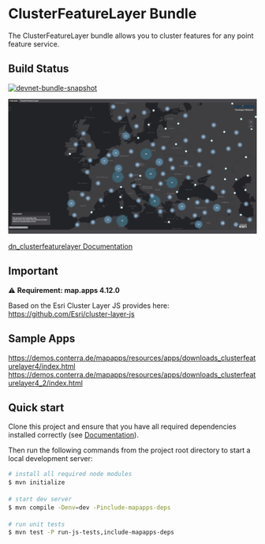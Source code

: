 # ClusterFeatureLayer Bundle
The ClusterFeatureLayer bundle allows you to cluster features for any point feature service.

## Build Status
[![devnet-bundle-snapshot](https://github.com/conterra/mapapps-clusterfeaturelayer/actions/workflows/devnet-bundle-snapshot.yml/badge.svg)](https://github.com/conterra/mapapps-clusterfeaturelayer/actions/workflows/devnet-bundle-snapshot.yml)

![Screenshot ClusterFeature Sample App](https://github.com/conterra/mapapps-clusterfeaturelayer/blob/main/screenshot.JPG)

[dn_clusterfeaturelayer Documentation](https://github.com/conterra/mapapps-clusterfeaturelayer/tree/master/src/main/js/bundles/dn_clusterfeaturelayer)

## Important
:warning: **Requirement: map.apps 4.12.0**

Based on the Esri Cluster Layer JS provides here: https://github.com/Esri/cluster-layer-js

## Sample Apps
https://demos.conterra.de/mapapps/resources/apps/downloads_clusterfeaturelayer4/index.html
https://demos.conterra.de/mapapps/resources/apps/downloads_clusterfeaturelayer4_2/index.html

## Quick start

Clone this project and ensure that you have all required dependencies installed correctly (see [Documentation](https://docs.conterra.de/en/mapapps/latest/developersguide/getting-started/set-up-development-environment.html)).

Then run the following commands from the project root directory to start a local development server:

```bash
# install all required node modules
$ mvn initialize

# start dev server
$ mvn compile -Denv=dev -Pinclude-mapapps-deps

# run unit tests
$ mvn test -P run-js-tests,include-mapapps-deps
```
